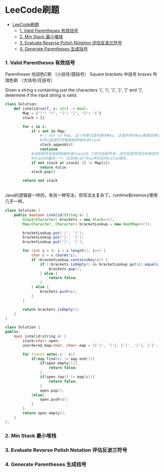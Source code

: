 # LeeCode刷题

- [LeeCode刷题](#leecode刷题)
    - [ 1. Valid Parentheses 有效括号 ](#-1-valid-parentheses-有效括号-)
    - [ 2. Min Stack 最小堆栈 ](#-2-min-stack-最小堆栈-)
    - [ 3. Evaluate Reverse Polish Notation 评估反波兰符号 ](#-3-evaluate-reverse-polish-notation-评估反波兰符号-)
    - [ 4. Generate Parentheses 生成括号 ](#-4-generate-parentheses-生成括号-)


### <a id= "table1"> 1. Valid Parentheses 有效括号 </a>

Parentheses 怕润色C斯 （小括号/圆括号）
Square brackets 中括号
braces 布瑞色斯 （大括号/花括号）

Given a string s containing just the characters '(', ')', '{', '}', '[' and ']', determine if the input string is valid.

```Python
class Solution:
    def isValid(self, s: str) -> bool:
        Map = {")": "(", "]": "[", "}": "{"}
        stack = []

        for c in s:
            if c not in Map:
                # c not in Map, 这个判断式是判断的Key。这里所有的Key都是结束括号
                #所以前部符号被按顺序储存进stack
                stack.append(c)
                continue
            #当前部符号按顺序储存进stack后，C则为后部符号，这时后部符号应和前部符号相对应
            #stack的最后一个，应该和c这个key所对应的value相同，
            if not stack or stack[-1] != Map[c]:
                return False
            stack.pop()

        return not stack
        
```

Java的逻辑是一样的，有另一种写法，但写法太复杂了。runtime和memory使用几乎一样。

```JAVA
class Solution {
    public boolean isValid(String s) {
        Stack<Character> brackets = new Stack<>();
        Map<Character, Character> bracketLookup = new HashMap<>(3);

        bracketLookup.put(')', '(');
        bracketLookup.put('}', '{');
        bracketLookup.put(']', '[');

        for (int i = 0; i < s.length(); i++) {
            char c = s.charAt(i);
            if (bracketLookup.containsKey(c)) {
                if (!brackets.isEmpty() && bracketLookup.get(c).equals(brackets.peek())) {
                    brackets.pop();
                } else {
                    return false;
                }
            } else {
                brackets.push(c);
            }
        }

        return brackets.isEmpty();
    }
}
```

```C++
class Solution {
public:
    bool isValid(string s) {
        stack<char> open;
        unordered_map<char, char> map = {{')', '('}, {']', '['}, {'}', '{'},};

        for (const auto& c : s){
            if(map.find(c) != map.end()){
                if(open.empty()){
                    return false;
                }
                if(open.top() != map[c]){
                    return false;
                }
                open.pop();
            }else{
                open.push(c);
            }
        }
        return open.empty();
    }
};
```


### <a id= "table2"> 2. Min Stack 最小堆栈 </a>



### <a id= "table3"> 3. Evaluate Reverse Polish Notation 评估反波兰符号 </a>



### <a id= "table4"> 4. Generate Parentheses 生成括号 </a>
